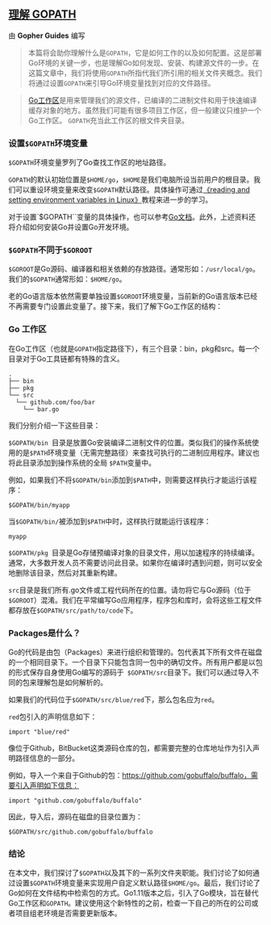 ## [理解 GOPATH](https://www.digitalocean.com/community/tutorials/understanding-boolean-logic-in-go)

由 **Gopher Guides** 编写


>本篇将会助你理解什么是`GOPATH`，它是如何工作的以及如何配置。这是部署Go环境的关键一步，也是理解Go如何发现、安装、构建源文件的一步。在这篇文章中，我们将使用`GOPATH`所指代我们所引用的相关文件夹概念。我们将通过设置`GOPATH`来引导Go环境变量找到对应的文件路径。

>[Go工作区](https://golang.org/doc/code.html#Workspaces)是用来管理我们的源文件，已编译的二进制文件和用于快速编译缓存对象的地方。虽然我们可能有很多项目工作区，但一般建议只维护一个Go工作区。 `GOPATH`充当此工作区的根文件夹目录。

### 设置`$GOPATH`环境变量

`$GOPATH`环境变量罗列了Go查找工作区的地址路径。

`GOPATH`的默认初始位置是`$HOME/go`，`$HOME`是我们电脑所设当前用户的根目录。我们可以重设环境变量来改变`$GOPATH`默认路径。具体操作可通过[《reading and setting environment variables in Linux》](https://www.digitalocean.com/community/tutorials/how-to-read-and-set-environmental-and-shell-variables-on-a-linux-vps)教程来进一步的学习。

对于设置`$GOPATH``变量的具体操作，也可以参考[Go文档](https://golang.org/doc/code.html#Workspaces)。此外，上述资料还将介绍如何安装Go并设置Go开发环境。


### `$GOPATH`不同于`$GOROOT`

`$GOROOT`是Go源码、编译器和相关依赖的存放路径。通常形如：`/usr/local/go`。我们的`$GOPATH`通常形如：`$HOME/go`。

老的Go语言版本依然需要单独设置`$GOROOT`环境变量，当前新的Go语言版本已经不再需要专门设置此变量了。接下来，我们了解下Go工作区的结构：

### Go 工作区

在Go工作区（也就是`GOPATH`指定路径下），有三个目录：bin，pkg和src。每一个目录对于Go工具链都有特殊的含义。

```
.
├── bin
├── pkg
└── src
  └── github.com/foo/bar
    └── bar.go

```

我们分别介绍一下这些目录：

`$GOPATH/bin `目录是放置Go安装编译二进制文件的位置。类似我们的操作系统使用的是`$PATH`环境变量（无需完整路径）来查找可执行的二进制应用程序。建议也将此目录添加到操作系统的全局
`$PATH`变量中。

例如，如果我们不将`$GOPATH/bin`添加到`$PATH`中，则需要这样执行才能运行该程序：

```shell
$GOPATH/bin/myapp
```

当`$GOPATH/bin/`被添加到`$PATH`中时，这样执行就能运行该程序：

```shell
myapp
```

`$GOPATH/pkg `目录是Go存储预编译对象的目录文件，用以加速程序的持续编译。通常，大多数开发人员不需要访问此目录。如果你在编译时遇到问题，则可以安全地删除该目录，然后对其重新构建。

`src`目录是我们所有.go文件或工程代码所在的位置。请勿将它与Go源码（位于`$GOROOT`）混淆。我们在平常编写Go应用程序，程序包和库时，会将这些工程文件都存放在`$GOPATH/src/path/to/code`下。


### Packages是什么？

Go的代码是由包（Packages）来进行组织和管理的。包代表其下所有文件在磁盘的一个相同目录下。一个目录下只能包含同一包中的确切文件。所有用户都是以包的形式保存自身使用Go编写的源码于` $GOPATH/src`目录下。我们可以通过导入不同的包来理解包是如何解析的。

如果我们的代码位于`$GOPATH/src/blue/red`下，那么包名应为`red`。

`red`包引入的声明信息如下：

```
import "blue/red"
```

像位于Github，BitBucket这类源码仓库的包，都需要完整的仓库地址作为引入声明路径信息的一部分。

例如，导入一个来自于Github的包：https://github.com/gobuffalo/buffalo，需要引入声明如下信息：

```
import "github.com/gobuffalo/buffalo"
```

因此，导入后，源码在磁盘的目录位置为：

```
$GOPATH/src/github.com/gobuffalo/buffalo
```
### 结论

在本文中，我们探讨了`$GOPATH`以及其下的一系列文件夹职能。我们讨论了如何通过设置`$GOPATH`环境变量来实现用户自定义默认路径`$HOME/go`。最后，我们讨论了Go如何在文件结构中检索包的方式。Go1.11版本之后，引入了Go模块，旨在替代Go工作区和`GOPATH`。建议使用这个新特性的之前，检查一下自己的所在的公司或者项目组老环境是否需要更新版本。



